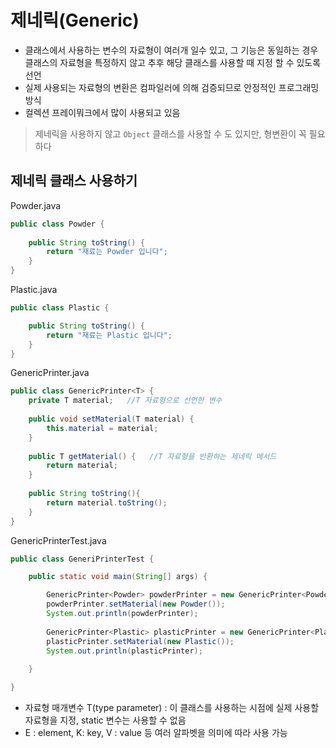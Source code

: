 # 제네릭(Generic)

* 클래스에서 사용하는 변수의 자료형이 여러개 일수 있고, 그 기능은 동일하는 경우 클래스의 자료형을 특정하지 않고 추후 해당 클래스를 사용할 때 지정 할 수 있도록 선언
* 실제 사용되는 자료형의 변환은 컴파일러에 의해 검증되므로 안정적인 프로그래밍 방식
* 컬렉션 프레이뭐크에서 많이 사용되고 있음

> 제네릭을 사용하지 않고 `Object` 클래스를 사용할 수 도 있지만, 형변환이 꼭 필요하다

## 제네릭 클래스 사용하기

Powder.java

```java
public class Powder {
	
	public String toString() {
		return "재료는 Powder 입니다";
	}
}
```

Plastic.java

```java
public class Plastic {

	public String toString() {
		return "재료는 Plastic 입니다";
	}
}
```

GenericPrinter.java

```java
public class GenericPrinter<T> {
	private T material;   //T 자료형으로 선언한 변수
	
	public void setMaterial(T material) {
		this.material = material;
	}
	
	public T getMaterial() {   //T 자료형을 반환하는 제네릭 메서드
		return material;
	}
	
	public String toString(){
		return material.toString();
	}
}
```

GenericPrinterTest.java

```java
public class GeneriPrinterTest {

	public static void main(String[] args) {

		GenericPrinter<Powder> powderPrinter = new GenericPrinter<Powder>();
		powderPrinter.setMaterial(new Powder());
		System.out.println(powderPrinter);
		
		GenericPrinter<Plastic> plasticPrinter = new GenericPrinter<Plastic>();
		plasticPrinter.setMaterial(new Plastic());
		System.out.println(plasticPrinter);
		
	}

}
```



- 자료형 매개변수 T(type parameter) : 이 클래스를 사용하는 시점에 실제 사용할 자료형을 지정, static 변수는 사용할 수 없음
- E : element, K: key, V : value 등 여러 알파벳을 의미에 따라 사용 가능

## 